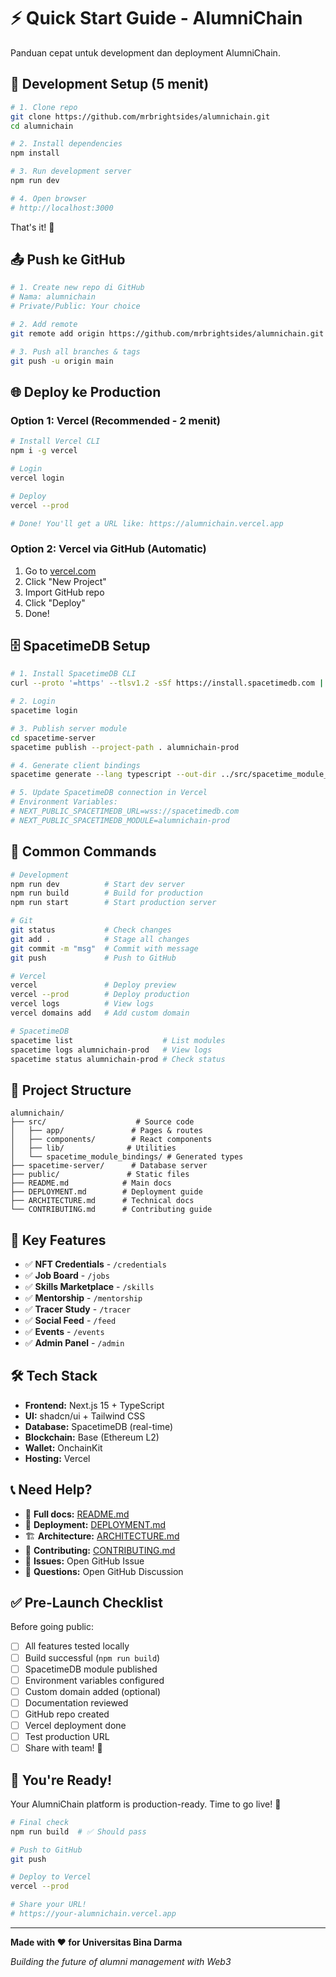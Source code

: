 # ⚡ Quick Start Guide - AlumniChain

Panduan cepat untuk development dan deployment AlumniChain.

## 🚀 Development Setup (5 menit)

```bash
# 1. Clone repo
git clone https://github.com/mrbrightsides/alumnichain.git
cd alumnichain

# 2. Install dependencies
npm install

# 3. Run development server
npm run dev

# 4. Open browser
# http://localhost:3000
```

That's it! 🎉

## 📤 Push ke GitHub

```bash
# 1. Create new repo di GitHub
# Nama: alumnichain
# Private/Public: Your choice

# 2. Add remote
git remote add origin https://github.com/mrbrightsides/alumnichain.git

# 3. Push all branches & tags
git push -u origin main
```

## 🌐 Deploy ke Production

### Option 1: Vercel (Recommended - 2 menit)

```bash
# Install Vercel CLI
npm i -g vercel

# Login
vercel login

# Deploy
vercel --prod

# Done! You'll get a URL like: https://alumnichain.vercel.app
```

### Option 2: Vercel via GitHub (Automatic)

1. Go to [vercel.com](https://vercel.com)
2. Click "New Project"
3. Import GitHub repo
4. Click "Deploy"
5. Done!

## 🗄️ SpacetimeDB Setup

```bash
# 1. Install SpacetimeDB CLI
curl --proto '=https' --tlsv1.2 -sSf https://install.spacetimedb.com | sh

# 2. Login
spacetime login

# 3. Publish server module
cd spacetime-server
spacetime publish --project-path . alumnichain-prod

# 4. Generate client bindings
spacetime generate --lang typescript --out-dir ../src/spacetime_module_bindings alumnichain-prod

# 5. Update SpacetimeDB connection in Vercel
# Environment Variables:
# NEXT_PUBLIC_SPACETIMEDB_URL=wss://spacetimedb.com
# NEXT_PUBLIC_SPACETIMEDB_MODULE=alumnichain-prod
```

## 🎯 Common Commands

```bash
# Development
npm run dev          # Start dev server
npm run build        # Build for production
npm run start        # Start production server

# Git
git status           # Check changes
git add .            # Stage all changes
git commit -m "msg"  # Commit with message
git push             # Push to GitHub

# Vercel
vercel               # Deploy preview
vercel --prod        # Deploy production
vercel logs          # View logs
vercel domains add   # Add custom domain

# SpacetimeDB
spacetime list                    # List modules
spacetime logs alumnichain-prod   # View logs
spacetime status alumnichain-prod # Check status
```

## 📁 Project Structure

```
alumnichain/
├── src/                    # Source code
│   ├── app/               # Pages & routes
│   ├── components/        # React components
│   ├── lib/              # Utilities
│   └── spacetime_module_bindings/ # Generated types
├── spacetime-server/      # Database server
├── public/               # Static files
├── README.md            # Main docs
├── DEPLOYMENT.md        # Deployment guide
├── ARCHITECTURE.md      # Technical docs
└── CONTRIBUTING.md      # Contributing guide
```

## 🔑 Key Features

- ✅ **NFT Credentials** - `/credentials`
- ✅ **Job Board** - `/jobs`
- ✅ **Skills Marketplace** - `/skills`
- ✅ **Mentorship** - `/mentorship`
- ✅ **Tracer Study** - `/tracer`
- ✅ **Social Feed** - `/feed`
- ✅ **Events** - `/events`
- ✅ **Admin Panel** - `/admin`

## 🛠️ Tech Stack

- **Frontend:** Next.js 15 + TypeScript
- **UI:** shadcn/ui + Tailwind CSS
- **Database:** SpacetimeDB (real-time)
- **Blockchain:** Base (Ethereum L2)
- **Wallet:** OnchainKit
- **Hosting:** Vercel

## 📞 Need Help?

- 📖 **Full docs:** [README.md](./README.md)
- 🚀 **Deployment:** [DEPLOYMENT.md](./DEPLOYMENT.md)
- 🏗️ **Architecture:** [ARCHITECTURE.md](./ARCHITECTURE.md)
- 🤝 **Contributing:** [CONTRIBUTING.md](./CONTRIBUTING.md)
- 🐛 **Issues:** Open GitHub Issue
- 💬 **Questions:** Open GitHub Discussion

## ✅ Pre-Launch Checklist

Before going public:

- [ ] All features tested locally
- [ ] Build successful (`npm run build`)
- [ ] SpacetimeDB module published
- [ ] Environment variables configured
- [ ] Custom domain added (optional)
- [ ] Documentation reviewed
- [ ] GitHub repo created
- [ ] Vercel deployment done
- [ ] Test production URL
- [ ] Share with team! 🎉

## 🎉 You're Ready!

Your AlumniChain platform is production-ready. Time to go live! 🚀

```bash
# Final check
npm run build  # ✅ Should pass

# Push to GitHub
git push

# Deploy to Vercel
vercel --prod

# Share your URL!
# https://your-alumnichain.vercel.app
```

---

**Made with ❤️ for Universitas Bina Darma**

*Building the future of alumni management with Web3*
